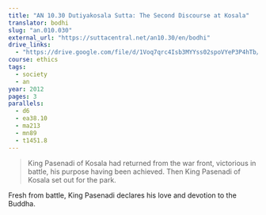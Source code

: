 ```yaml
---
title: "AN 10.30 Dutiyakosala Sutta: The Second Discourse at Kosala"
translator: bodhi
slug: "an.010.030"
external_url: "https://suttacentral.net/an10.30/en/bodhi"
drive_links:
  - "https://drive.google.com/file/d/1Voq7qrc4Isb3MYYss02spoVYeP3P4hTb/view?usp=drivesdk"
course: ethics
tags:
  - society
  - an
year: 2012
pages: 3
parallels:
  - d6
  - ea38.10
  - ma213
  - mn89
  - t1451.8
---
```


> King Pasenadi of Kosala had returned from the war front, victorious in battle, his purpose having been achieved. Then King Pasenadi of Kosala set out for the park.

Fresh from battle, King Pasenadi declares his love and devotion to the Buddha.

